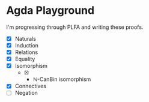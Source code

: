 # Agda Playground

I'm progressing through PLFA and writing these proofs.

* [x] Naturals
* [x] Induction
* [x] Relations
* [x] Equality
* [x] Isomorphism
  * [x] + ℕ-CanBin isomorphism
* [x] Connectives
* [ ] Negation
